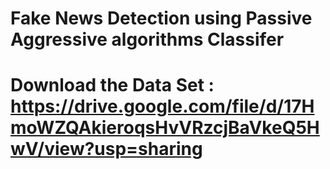 
# Fake News Detection using Passive Aggressive algorithms Classifer


# Download the Data Set : https://drive.google.com/file/d/17HmoWZQAkieroqsHvVRzcjBaVkeQ5HwV/view?usp=sharing
